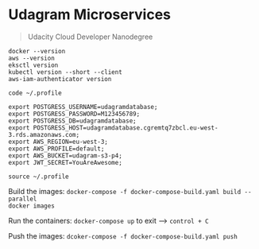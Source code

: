 # Udagram Microservices
> Udacity Cloud Developer Nanodegree

`docker --version`  
`aws --version`  
`eksctl version`  
`kubectl version --short --client`  
`aws-iam-authenticator version`  

`code ~/.profile`  

```
export POSTGRESS_USERNAME=udagramdatabase;
export POSTGRESS_PASSWORD=M123456789;
export POSTGRESS_DB=udagramdatabase;
export POSTGRESS_HOST=udagramdatabase.cgremtq7zbcl.eu-west-3.rds.amazonaws.com;
export AWS_REGION=eu-west-3;
export AWS_PROFILE=default;
export AWS_BUCKET=udagram-s3-p4;
export JWT_SECRET=YouAreAwesome;
```

`source ~/.profile`  


Build the images: 
`docker-compose -f docker-compose-build.yaml build --parallel`  
`docker images`  

Run the containers: 
`docker-compose up`  to exit --> `control + C`   

Push the images:
 `dcoker-compose -f docker-compose-build.yaml push`  

 